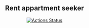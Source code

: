 <h2 align="center">Rent appartment seeker</h2>

<p align="center">
<a href="https://github.com/ohonchar/wohnung-service/actions"><img alt="Actions Status" src="https://github.com/psf/black/workflows/Test/badge.svg"></a>
</p>
